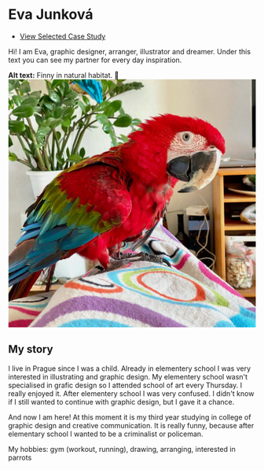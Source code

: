 # Eva Junková

- [View Selected Case Study](case-study.md)

Hi! I am Eva, graphic designer, arranger, illustrator and dreamer. Under this text you can see my partner for every day inspiration.

**Alt text:** Finny in natural habitat. 🦜
![image](finny.jpg)


## My story

I live in Prague since I was a child. Already in elementery school I was very interested in illustrating and graphic design. My elementery school wasn't specialised in grafic design so I attended school of art every Thursday. I really enjoyed it. After elementery school I was very confused. I didn't know if I still wanted to continue with graphic design, but I gave it a chance. 

And now I am here! At this moment it is my third year studying in college of graphic design and creative communication. It is really funny, because after elementary school I wanted to be a criminalist or policeman. 

My hobbies: gym (workout, running), drawing, arranging, interested in parrots 

